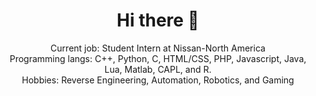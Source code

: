 <h1 align="center">Hi there 👋</h1>
<p align="center">Current job: Student Intern at Nissan-North America<br/>Programming langs: C++, Python, C, HTML/CSS, PHP, Javascript, Java, Lua, Matlab, CAPL, and R.<br/>Hobbies: Reverse Engineering, Automation, Robotics, and Gaming</p>
